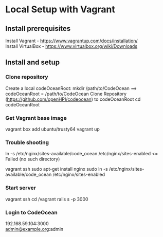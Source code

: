 Local Setup with Vagrant
==========

## Install prerequisites
Install Vagrant - https://www.vagrantup.com/docs/installation/  
Install VirtualBox - https://www.virtualbox.org/wiki/Downloads

## Install and setup
### Clone repository 
Create a local codeOceanRoot:   mkdir /path/to/CodeOcean  ==> codeOceanRoot = /path/to/CodeOcean 
Clone Repository (https://github.com/openHPI/codeocean) to codeOceanRoot
cd codeOceanRoot

### Get Vagrant base image 
vagrant box add ubuntu/trusty64
vagrant up

### Trouble shooting 
ln -s /etc/nginx/sites-available/code_ocean /etc/nginx/sites-enabled <= Failed (no such directory)

vagrant ssh 
sudo apt-get install nginx
sudo ln -s /etc/nginx/sites-available/code_ocean /etc/nginx/sites-enabled

### Start server
vagrant ssh
cd /vagrant
rails s -p 3000

### Login to CodeOcean
192.168.59.104:3000  
admin@example.org:admin
